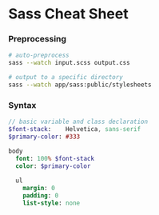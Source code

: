 
# Sass Cheat Sheet

### Preprocessing
```bash
# auto-preprocess
sass --watch input.scss output.css
```
```bash
# output to a specific directory
sass --watch app/sass:public/stylesheets
```

### Syntax
```sass
// basic variable and class declaration
$font-stack:    Helvetica, sans-serif
$primary-color: #333

body
  font: 100% $font-stack
  color: $primary-color
  
  ul
    margin: 0
    padding: 0
    list-style: none
```
